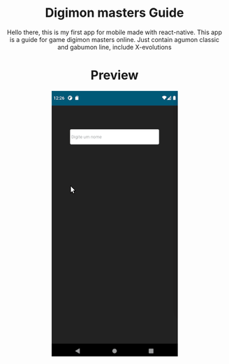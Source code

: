 <h1 align=center>Digimon masters Guide</h1>
<p align=center>Hello there, this is my first app for mobile made with react-native.
This app is a guide for game digimon masters online.
Just contain agumon classic and gabumon line, include X-evolutions</p>
<h1 align=center>Preview</h1>
<p align=center>
<img src="preview.gif"/>
</p>